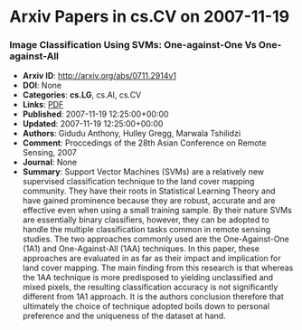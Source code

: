 # Arxiv Papers in cs.CV on 2007-11-19
### Image Classification Using SVMs: One-against-One Vs One-against-All
- **Arxiv ID**: http://arxiv.org/abs/0711.2914v1
- **DOI**: None
- **Categories**: **cs.LG**, cs.AI, cs.CV
- **Links**: [PDF](http://arxiv.org/pdf/0711.2914v1)
- **Published**: 2007-11-19 12:25:00+00:00
- **Updated**: 2007-11-19 12:25:00+00:00
- **Authors**: Gidudu Anthony, Hulley Gregg, Marwala Tshilidzi
- **Comment**: Proccedings of the 28th Asian Conference on Remote Sensing, 2007
- **Journal**: None
- **Summary**: Support Vector Machines (SVMs) are a relatively new supervised classification technique to the land cover mapping community. They have their roots in Statistical Learning Theory and have gained prominence because they are robust, accurate and are effective even when using a small training sample. By their nature SVMs are essentially binary classifiers, however, they can be adopted to handle the multiple classification tasks common in remote sensing studies. The two approaches commonly used are the One-Against-One (1A1) and One-Against-All (1AA) techniques. In this paper, these approaches are evaluated in as far as their impact and implication for land cover mapping. The main finding from this research is that whereas the 1AA technique is more predisposed to yielding unclassified and mixed pixels, the resulting classification accuracy is not significantly different from 1A1 approach. It is the authors conclusion therefore that ultimately the choice of technique adopted boils down to personal preference and the uniqueness of the dataset at hand.



